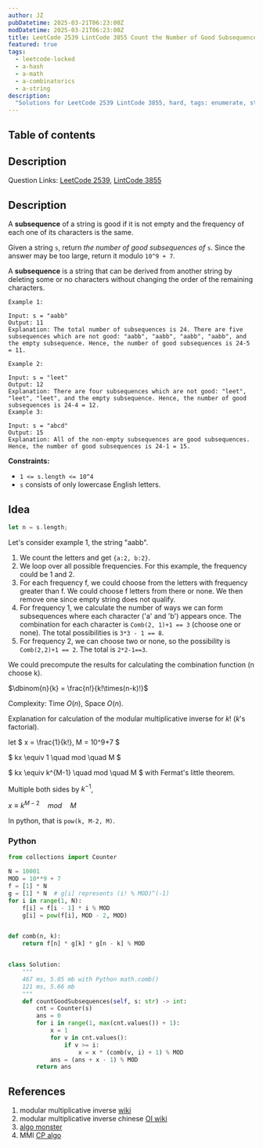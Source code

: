 ```yaml
---
author: JZ
pubDatetime: 2025-03-21T06:23:00Z
modDatetime: 2025-03-21T06:23:00Z
title: LeetCode 2539 LintCode 3855 Count the Number of Good Subsequences
featured: true
tags:
  - leetcode-locked
  - a-hash
  - a-math
  - a-combinatorics
  - a-string
description:
  "Solutions for LeetCode 2539 LintCode 3855, hard, tags: enumerate, string, hash table, math, combinatorics, counting."
---
```


## Table of contents

## Description

Question Links: [LeetCode 2539](https://leetcode.com/problems/count-the-number-of-good-subsequences/), [LintCode 3855](https://www.lintcode.com/problem/3855/description)

## Description

[](https://github.com/doocs/leetcode/blob/main/solution/2500-2599/2539.Count%20the%20Number%20of%20Good%20Subsequences/README_EN.md#description)

A **subsequence** of a string is good if it is not empty and the frequency of each one of its characters is the same.

Given a string `s`, return _the number of good subsequences of_ `s`. Since the answer may be too large, return it modulo `10^9 + 7`.

A **subsequence** is a string that can be derived from another string by deleting some or no characters without changing the order of the remaining characters.

```
Example 1:

Input: s = "aabb"
Output: 11
Explanation: The total number of subsequences is 24. There are five subsequences which are not good: "aabb", "aabb", "aabb", "aabb", and the empty subsequence. Hence, the number of good subsequences is 24-5 = 11.

Example 2:

Input: s = "leet"
Output: 12
Explanation: There are four subsequences which are not good: "leet", "leet", "leet", and the empty subsequence. Hence, the number of good subsequences is 24-4 = 12.
Example 3:

Input: s = "abcd"
Output: 15
Explanation: All of the non-empty subsequences are good subsequences. Hence, the number of good subsequences is 24-1 = 15.
```

**Constraints:**

-   `1 <= s.length <= 10^4`
-   `s` consists of only lowercase English letters.

## Idea

```rust
let n = s.length;
```

Let's consider example 1, the string "aabb".

1. We count the letters and get `{a:2, b:2}`.
2. We loop over all possible frequencies. For this example, the frequency could be 1 and 2.
3. For each frequency f, we could choose from the letters with frequency greater than f. We could choose f letters from there or none. We then remove one since empty string does not qualify.
4. For frequency 1, we calculate the number of ways we can form subsequences where each character ('a' and 'b') appears once. The combination for each character is `Comb(2, 1)+1 == 3` (choose one or none). The total possibilities is `3*3 - 1 == 8`.
5. For frequency 2, we can choose two or none, so the possibility is `Comb(2,2)+1 == 2`. The total is `2*2-1==3`.

We could precompute the results for calculating the combination function (n choose k).

$\dbinom{n}{k} = \frac{n!}{k!\times(n-k)!}$

Complexity: Time $O(n)$, Space $O(n)$.

Explanation for calculation of the modular multiplicative inverse for $k!$ ($k$'s factorial).

let $ x = \frac{1}{k!}, M = 10^9+7 $

$ kx \equiv 1 \quad mod \quad M $

$ kx \equiv k^{M-1} \quad mod \quad M $ with Fermat's little theorem.

Multiple both sides by $k^{-1}$,

$x \equiv k^{M-2} \quad mod \quad M$

In python, that is `pow(k, M-2, M)`.

### Python

```python
from collections import Counter

N = 10001
MOD = 10**9 + 7
f = [1] * N
g = [1] * N  # g[i] represents (i! % MOD)^(-1)
for i in range(1, N):
    f[i] = f[i - 1] * i % MOD
    g[i] = pow(f[i], MOD - 2, MOD)


def comb(n, k):
    return f[n] * g[k] * g[n - k] % MOD


class Solution:
    """
    467 ms, 5.05 mb with Python math.comb()
    121 ms, 5.66 mb
    """
    def countGoodSubsequences(self, s: str) -> int:
        cnt = Counter(s)
        ans = 0
        for i in range(1, max(cnt.values()) + 1):
            x = 1
            for v in cnt.values():
                if v >= i:
                    x = x * (comb(v, i) + 1) % MOD
            ans = (ans + x - 1) % MOD
        return ans
```

## References

1. modular multiplicative inverse [wiki](https://en.wikipedia.org/wiki/Modular_multiplicative_inverse)
2. modular multiplicative inverse chinese [OI wiki](https://oi-wiki.org/math/number-theory/inverse/)
3. [algo monster](https://algo.monster/liteproblems/2539)
4. MMI [CP algo](https://cp-algorithms.com/algebra/module-inverse.html)
